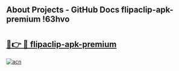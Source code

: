## About Projects - GitHub Docs flipaclip-apk-premium !63hvo

# <h2><a href="https://andorid.site?title=flipaclip-apk-premium&ref=14PRO">🔗👉 🔴 flipaclip-apk-premium</a></h2>

[![acn](https://github.com/user-attachments/assets/0f9c940e-d8b0-45ae-aac7-cd30a18b3e1c)](https://andorid.site?title=flipaclip-apk-premium&ref=14PRO)

